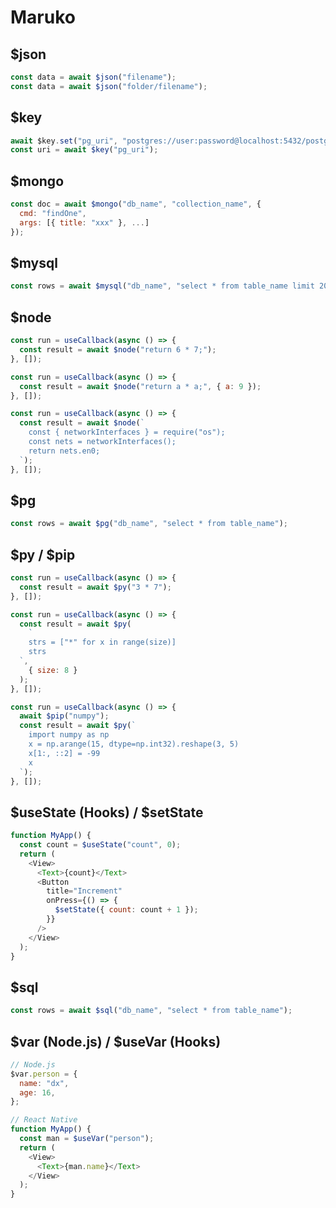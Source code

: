 # Maruko

## $json

```javascript
const data = await $json("filename");
const data = await $json("folder/filename");
```

## $key

```javascript
await $key.set("pg_uri", "postgres://user:password@localhost:5432/postgres");
const uri = await $key("pg_uri");
```

## $mongo

```javascript
const doc = await $mongo("db_name", "collection_name", {
  cmd: "findOne",
  args: [{ title: "xxx" }, ...]
});
```

## $mysql

```javascript
const rows = await $mysql("db_name", "select * from table_name limit 20");
```

## $node

```javascript
const run = useCallback(async () => {
  const result = await $node("return 6 * 7;");
}, []);

const run = useCallback(async () => {
  const result = await $node("return a * a;", { a: 9 });
}, []);

const run = useCallback(async () => {
  const result = await $node(`
    const { networkInterfaces } = require("os");
    const nets = networkInterfaces();
    return nets.en0;
  `);
}, []);
```

## $pg

```javascript
const rows = await $pg("db_name", "select * from table_name");
```

## $py / $pip

```javascript
const run = useCallback(async () => {
  const result = await $py("3 * 7");
}, []);

const run = useCallback(async () => {
  const result = await $py(
    `
    strs = ["*" for x in range(size)]
    strs
  `,
    { size: 8 }
  );
}, []);

const run = useCallback(async () => {
  await $pip("numpy");
  const result = await $py(`
    import numpy as np
    x = np.arange(15, dtype=np.int32).reshape(3, 5)
    x[1:, ::2] = -99
    x
  `);
}, []);
```

## $useState (Hooks) / $setState

```javascript
function MyApp() {
  const count = $useState("count", 0);
  return (
    <View>
      <Text>{count}</Text>
      <Button
        title="Increment"
        onPress={() => {
          $setState({ count: count + 1 });
        }}
      />
    </View>
  );
}
```

## $sql

```javascript
const rows = await $sql("db_name", "select * from table_name");
```

## $var (Node.js) / $useVar (Hooks)

```javascript
// Node.js
$var.person = {
  name: "dx",
  age: 16,
};

// React Native
function MyApp() {
  const man = $useVar("person");
  return (
    <View>
      <Text>{man.name}</Text>
    </View>
  );
}
```
